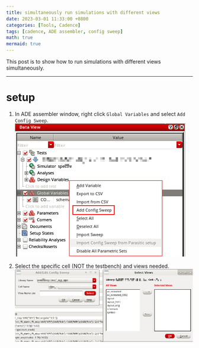 ```yaml
---
title: simultaneously run simulations with different views
date: 2023-03-01 11:33:00 +0800
categories: [Tools, Cadence]
tags: [cadence, ADE assembler, config sweep]
math: true
mermaid: true
---
```


This post is to show how to run simulations with different views simultaneously.

---
# setup
1. In ADE assembler window, right click `Global Variables` and select `Add Config Sweep`.
![avatar](https://raw.githubusercontent.com/ntuzxy/ntuzxy.github.io/master/assets/figs/cadence/config_sweep.png "Config Sweep")

2. Select the specific cell (NOT the testbench) and views needed.
![avatar](https://raw.githubusercontent.com/ntuzxy/ntuzxy.github.io/master/assets/figs/cadence/config_sweep2.png "Config Sweep")


